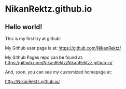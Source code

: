NikanRektz.github.io
====================

## Hello world!

This is my first try at github!

My Github user page is at: 
https://github.com/NikanRektz/

My Github Pages repo can be found at:  
https://github.com/NikanRektz/NikanRektzz.github.io/

And, soon, you can see my customized homepage at:

http://NikanRektz.github.io/
